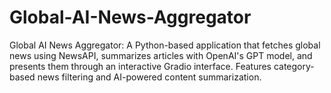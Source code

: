# Global-AI-News-Aggregator
Global AI News Aggregator: A Python-based application that fetches global news using NewsAPI, summarizes articles with OpenAI's GPT model, and presents them through an interactive Gradio interface. Features category-based news filtering and AI-powered content summarization.
